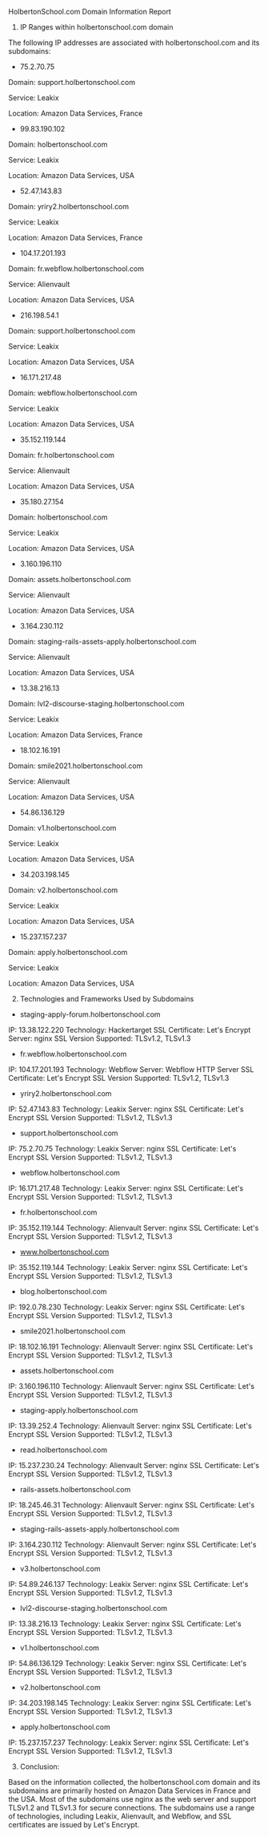 HolbertonSchool.com Domain Information Report

1. IP Ranges within holbertonschool.com domain

The following IP addresses are associated with holbertonschool.com and its subdomains:

- 75.2.70.75

Domain: support.holbertonschool.com

Service: Leakix

Location: Amazon Data Services, France

- 99.83.190.102

Domain: holbertonschool.com

Service: Leakix

Location: Amazon Data Services, USA

- 52.47.143.83

Domain: yriry2.holbertonschool.com

Service: Leakix

Location: Amazon Data Services, France

- 104.17.201.193

Domain: fr.webflow.holbertonschool.com

Service: Alienvault

Location: Amazon Data Services, USA

- 216.198.54.1

Domain: support.holbertonschool.com

Service: Leakix

Location: Amazon Data Services, USA

- 16.171.217.48

Domain: webflow.holbertonschool.com

Service: Leakix

Location: Amazon Data Services, USA

- 35.152.119.144

Domain: fr.holbertonschool.com

Service: Alienvault

Location: Amazon Data Services, USA

- 35.180.27.154

Domain: holbertonschool.com

Service: Leakix

Location: Amazon Data Services, USA

- 3.160.196.110

Domain: assets.holbertonschool.com

Service: Alienvault

Location: Amazon Data Services, USA

- 3.164.230.112

Domain: staging-rails-assets-apply.holbertonschool.com

Service: Alienvault

Location: Amazon Data Services, USA

- 13.38.216.13

Domain: lvl2-discourse-staging.holbertonschool.com

Service: Leakix

Location: Amazon Data Services, France

- 18.102.16.191

Domain: smile2021.holbertonschool.com

Service: Alienvault

Location: Amazon Data Services, USA

- 54.86.136.129

Domain: v1.holbertonschool.com

Service: Leakix

Location: Amazon Data Services, USA

- 34.203.198.145

Domain: v2.holbertonschool.com

Service: Leakix

Location: Amazon Data Services, USA

- 15.237.157.237

Domain: apply.holbertonschool.com

Service: Leakix

Location: Amazon Data Services, USA

2. Technologies and Frameworks Used by Subdomains

* staging-apply-forum.holbertonschool.com

IP: 13.38.122.220
Technology: Hackertarget
SSL Certificate: Let's Encrypt
Server: nginx
SSL Version Supported: TLSv1.2, TLSv1.3

* fr.webflow.holbertonschool.com

IP: 104.17.201.193
Technology: Webflow
Server: Webflow HTTP Server
SSL Certificate: Let's Encrypt
SSL Version Supported: TLSv1.2, TLSv1.3

* yriry2.holbertonschool.com

IP: 52.47.143.83
Technology: Leakix
Server: nginx
SSL Certificate: Let's Encrypt
SSL Version Supported: TLSv1.2, TLSv1.3

* support.holbertonschool.com

IP: 75.2.70.75
Technology: Leakix
Server: nginx
SSL Certificate: Let's Encrypt
SSL Version Supported: TLSv1.2, TLSv1.3

* webflow.holbertonschool.com

IP: 16.171.217.48
Technology: Leakix
Server: nginx
SSL Certificate: Let's Encrypt
SSL Version Supported: TLSv1.2, TLSv1.3

* fr.holbertonschool.com

IP: 35.152.119.144
Technology: Alienvault
Server: nginx
SSL Certificate: Let's Encrypt
SSL Version Supported: TLSv1.2, TLSv1.3

* www.holbertonschool.com

IP: 35.152.119.144
Technology: Leakix
Server: nginx
SSL Certificate: Let's Encrypt
SSL Version Supported: TLSv1.2, TLSv1.3

* blog.holbertonschool.com

IP: 192.0.78.230
Technology: Leakix
Server: nginx
SSL Certificate: Let's Encrypt
SSL Version Supported: TLSv1.2, TLSv1.3

* smile2021.holbertonschool.com

IP: 18.102.16.191
Technology: Alienvault
Server: nginx
SSL Certificate: Let's Encrypt
SSL Version Supported: TLSv1.2, TLSv1.3

* assets.holbertonschool.com

IP: 3.160.196.110
Technology: Alienvault
Server: nginx
SSL Certificate: Let's Encrypt
SSL Version Supported: TLSv1.2, TLSv1.3

* staging-apply.holbertonschool.com

IP: 13.39.252.4
Technology: Alienvault
Server: nginx
SSL Certificate: Let's Encrypt
SSL Version Supported: TLSv1.2, TLSv1.3

* read.holbertonschool.com

IP: 15.237.230.24
Technology: Alienvault
Server: nginx
SSL Certificate: Let's Encrypt
SSL Version Supported: TLSv1.2, TLSv1.3

* rails-assets.holbertonschool.com

IP: 18.245.46.31
Technology: Alienvault
Server: nginx
SSL Certificate: Let's Encrypt
SSL Version Supported: TLSv1.2, TLSv1.3

* staging-rails-assets-apply.holbertonschool.com

IP: 3.164.230.112
Technology: Alienvault
Server: nginx
SSL Certificate: Let's Encrypt
SSL Version Supported: TLSv1.2, TLSv1.3

* v3.holbertonschool.com

IP: 54.89.246.137
Technology: Leakix
Server: nginx
SSL Certificate: Let's Encrypt
SSL Version Supported: TLSv1.2, TLSv1.3

* lvl2-discourse-staging.holbertonschool.com

IP: 13.38.216.13
Technology: Leakix
Server: nginx
SSL Certificate: Let's Encrypt
SSL Version Supported: TLSv1.2, TLSv1.3

* v1.holbertonschool.com

IP: 54.86.136.129
Technology: Leakix
Server: nginx
SSL Certificate: Let's Encrypt
SSL Version Supported: TLSv1.2, TLSv1.3

* v2.holbertonschool.com

IP: 34.203.198.145
Technology: Leakix
Server: nginx
SSL Certificate: Let's Encrypt
SSL Version Supported: TLSv1.2, TLSv1.3

* apply.holbertonschool.com

IP: 15.237.157.237
Technology: Leakix
Server: nginx
SSL Certificate: Let's Encrypt
SSL Version Supported: TLSv1.2, TLSv1.3

3. Conclusion: 

Based on the information collected, the holbertonschool.com domain and its subdomains are primarily hosted on Amazon Data Services in France and the USA. Most of the subdomains use nginx as the web server and support TLSv1.2 and TLSv1.3 for secure connections. The subdomains use a range of technologies, including Leakix, Alienvault, and Webflow, and SSL certificates are issued by Let's Encrypt.
